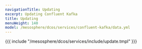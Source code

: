 ```yaml
---
navigationTitle: Updating 
excerpt: Updating Confluent Kafka
title: Updating 
menuWeight: 140
model: /mesosphere/dcos/services/confluent-kafka/data.yml
---
```


{{{ include "/mesosphere/dcos/services/include/update.tmpl" }}}
